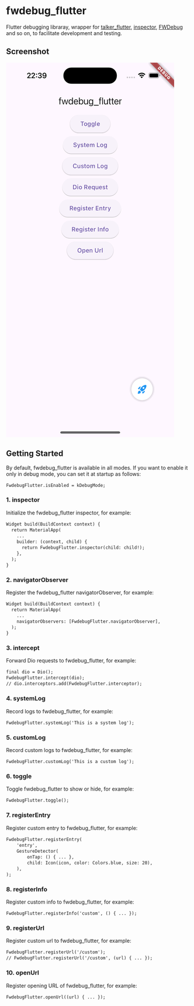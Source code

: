 # fwdebug_flutter

Flutter debugging libraray, wrapper for [talker_flutter](https://pub.dev/packages/talker_flutter), [inspector](https://pub.dev/packages/inspector), [FWDebug](https://github.com/lszzy/FWDebug) and so on, to facilitate development and testing.

## Screenshot
![Screenshot](fwdebug_flutter.gif)

## Getting Started
By default, fwdebug_flutter is available in all modes. If you want to enable it only in debug mode, you can set it at startup as follows:

    FwdebugFlutter.isEnabled = kDebugMode;

### 1. inspector
Initialize the fwdebug_flutter inspector, for example:

    Widget build(BuildContext context) {
      return MaterialApp(
        ...
        builder: (context, child) {
          return FwdebugFlutter.inspector(child: child!);
        },
      );
    }

### 2. navigatorObserver
Register the fwdebug_flutter navigatorObserver, for example:

    Widget build(BuildContext context) {
      return MaterialApp(
        ...
        navigatorObservers: [FwdebugFlutter.navigatorObserver],
      );
    }

### 3. intercept
Forward Dio requests to fwdebug_flutter, for example:

    final dio = Dio();
    FwdebugFlutter.intercept(dio);
    // dio.interceptors.add(FwdebugFlutter.interceptor);

### 4. systemLog
Record logs to fwdebug_flutter, for example:

    FwdebugFlutter.systemLog('This is a system log');

### 5. customLog
Record custom logs to fwdebug_flutter, for example:

    FwdebugFlutter.customLog('This is a custom log');

### 6. toggle
Toggle fwdebug_flutter to show or hide, for example:

    FwdebugFlutter.toggle();

### 7. registerEntry
Register custom entry to fwdebug_flutter, for example:

    FwdebugFlutter.registerEntry(
        'entry',
        GestureDetector(
            onTap: () { ... }, 
            child: Icon(icon, color: Colors.blue, size: 20),
        ),
    );

### 8. registerInfo
Register custom info to fwdebug_flutter, for example:

    FwdebugFlutter.registerInfo('custom', () { ... });

### 9. registerUrl
Register custom url to fwdebug_flutter, for example:

    FwdebugFlutter.registerUrl('/custom');
    // FwdebugFlutter.registerUrl('/custom', (url) { ... });

### 10. openUrl
Register opening URL of fwdebug_flutter, for example:

    FwdebugFlutter.openUrl((url) { ... });
